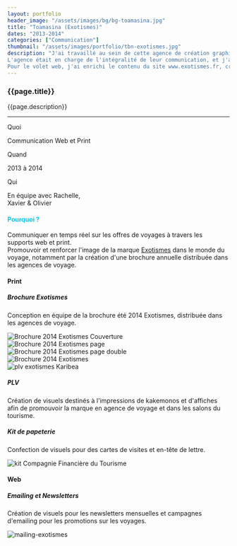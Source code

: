 ```yaml
---
layout: portfolio
header_image: "/assets/images/bg/bg-toamasina.jpg"
title: "Toamasina (Exotismes)"
dates: "2013-2014"
categories: ["Communication"]
thumbnail: "/assets/images/portfolio/tbn-exotismes.jpg"
description: "J'ai travaillé au sein de cette agence de création graphique, dont le principal client était le Tour Opérateur Exotismes, spécialisé dans la vente de voyages dans les îles. <br><br>
L'agence était en charge de l'intégralité de leur communication, et j'ai activement participé à la conception de la brochure Exotismes, des cartes de visite, des flyers, et d'autres supports visuels destinés à l'impression. <br>
Pour le volet web, j'ai enrichi le contenu du site www.exotismes.fr, créé des newsletters ainsi que des bannières web, contribuant ainsi à renforcer l'image de la marque."
---
```

<div class="col-lg-8 text-left pf-container">
	<h3 class="mb-3 mt-3 project-title">{{page.title}}</h3>
   <!-- <h6>{{page.dates}}</h6> -->
	<p>{{page.description}}</p>

  <hr class="my-5">

  <div class="row">
      <div class="col-lg-4 text-center">
        <p class="text-color font-weight-bold mb-2">Quoi</p>
        <p>Communication Web et Print</p>
      </div>
      <div class="col-lg-4 text-center">
        <p class="text-color font-weight-bold mb-2">Quand</p>
        <p>2013 à 2014</p>
      </div>
      <div class="col-lg-4 text-center">
        <p class="text-color font-weight-bold mb-2">Qui</p>
        <p>En équipe avec Rachelle, <br> Xavier & Olivier</p>
      </div>
  </div>
</div>

<div class="section-why">
  <div class="container text-center">
    <h4 class="mb-3" style="color: #00c8f2">Pourquoi ?</h4>
	  <p class="project-caption">Communiquer en temps réel sur les offres de voyages à travers les supports web et print. <br>
    Promouvoir et renforcer l'image de la marque <a href="https://www.exotismes.fr/" target="_blank">Exotismes</a> dans le monde du voyage, notamment par la création d'une brochure annuelle distribuée dans les agences de voyage.</p>
  </div>
</div>


<div class="container">
  <div class="service-2 col-lg-12 mt-5">
    <h4>Print</h4>
  </div>


  <div class="col-lg-12 col-sm-12 pt-4 mb-3 top-description">
    <div class="fade-down animscroll">
      <h5>Brochure Exotismes</h5>
      <p>Conception en équipe de la brochure été 2014 Exotismes, distribuée dans les agences de voyage.</p>
    </div>
  </div>

  <div class="mosaic col-lg-12">
    <div class="panoramic1 fade-down animscroll">
        <img src="/assets/images/portfolio/exotismes/brochure-couv.jpg" alt="Brochure 2014 Exotismes Couverture" loading="lazy">
    </div>
    <div class="square1 fade-left animscroll">
        <img src="/assets/images/portfolio/exotismes/brochure-page-1.jpg" alt="Brochure 2014 Exotismes page" loading="lazy">
    </div>
    <div class="square2 fade-right animscroll">
        <img src="/assets/images/portfolio/exotismes/brochure-page-2.jpg" alt="Brochure 2014 Exotismes page double" loading="lazy">
    </div>
    <div class="panoramic2 fade-top animscroll">
        <img src="/assets/images/portfolio/exotismes/brochure-zoom.jpg" alt="Brochure 2014 Exotismes" loading="lazy">
    </div>
  </div>

  <div class="row justify-content-center pf-container mt-5 mb-5">
    <div class="col-lg-6 col-sm-12 my-3 portrait-container">
      <div class="fade-right animscroll">
        <img src="/assets/images/portfolio/exotismes/plv-exo.jpg" alt="plv exotismes Karibea" class="project-img" loading="lazy">
      </div>
    </div>
    <div class="col-lg-6 col-sm-12 my-3 portrait-description fade-in animscroll">
      <div class="fade-left animscroll px-3">
        <h5>PLV</h5>
        <p>Création de visuels destinés à l'impressions de kakemonos et d'affiches afin de promouvoir la marque en agence de voyage et dans les salons du tourisme.</p>
      </div>
    </div>
  </div>

  <div class="row justify-content-center">
    <div class="col-lg-12 col-sm-12 mt-5 top-description">
      <div class="fade-down animscroll">
        <h5>Kit de papeterie</h5>
        <p>Confection de visuels pour des cartes de visites et en-tête de lettre.</p>
      </div>
    </div>
    <div class="col mb-5 paysage-container">
      <div class="fade-in animscroll">
        <img src="/assets/images/portfolio/exotismes/cft-print.jpg" alt="kit Compagnie Financière du Tourisme" class="project-img" loading="lazy">
      </div>
    </div>
  </div>

  <div class="service-2 col-lg-12 mt-5">
    <h4>Web</h4>
  </div>

  <div class="col-lg-12 col-sm-12 pt-4 mb-3 top-description">
    <div class="fade-down animscroll">
      <h5>Emailing et Newsletters</h5>
      <p>Création de visuels pour les newsletters mensuelles et campagnes d'emailing pour les promotions sur les voyages.</p>
    </div>
  </div>

  <div class="col my-3 px-0 paysage-container">
    <div class="fade-in animscroll">
      <img src="/assets/images/portfolio/exotismes/newsletters-exo.jpg" alt="mailing-exotismes" class="project-img" loading="lazy">
    </div>
  </div>
</div>
